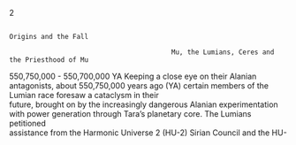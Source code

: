 2 
  
          
     
            
   
                         

      
                                                                                                                 
                                                                                                                Origins and the Fall                                                            
                                        
                                             Mu, the Lumians, Ceres and the Priesthood of Mu                                                                                                  
550,750,000 - 550,700,000 YA
    Keeping a close eye on their Alanian antagonists, about 550,750,000 years
ago (YA) certain members of the Lumian race foresaw a cataclysm in their    
future, brought on by the increasingly dangerous Alanian experimentation   
with power generation through Tara’s planetary core. The Lumians petitioned    
assistance from the Harmonic Universe 2 (HU-2) Sirian Council and the HU-